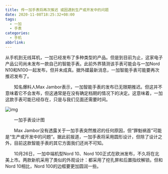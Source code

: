 ```yaml
---
title: 传一加手表将再次推迟 或因遇到生产或开发中的问题
date: 2020-11-08T18:25:32+08:00
tags:
  - 一加
  - 手表
categories:
  - 手机
abbrlink:
---
```


从手机到无线耳机，一加已经发布了多种类型的产品。但是到目前为止，这家电子产品公司尚未发布一款自己的智能手表。此前外界猜测该手表可能会与一加Nord N10和N100一起发布，但并未成真。据外媒最新消息，一加智能手表可能要再次推迟发布了。

　　知名爆料人Max Jambor表示，一加智能手表的发布已无限期推迟。但这并不意味着它不会发布，但这通常是在没有确定档期的情况下的决定。这意味着，一加这款手表可能已经存在，只是与我们见面还需要时间。

![img](https://cdn.jsdelivr.net/gh/yakeing/Documentation@main/Hexo/images/fc9b-kcaeqzx6612052.jpg)

　　一加手表设计图

　　Max Jambor没有透露关于一加手表突然推迟的任何原因，但“罪魁祸首”可能是“生产或开发中的问题”。据此前报道，一加手表将采用圆形设计，但除了设计之外，目前这款智能手表的其它方面我们还尚不可知。

　　10月26日，一加中端机型Nord 10、Nord 100正式在欧洲发布，不久将在北美上市。两款新机采用了类似的外观设计：都采用了挖孔屏和后置指纹解锁。但和Nord 10相比，Nord 100的边框要更加圆润一些。